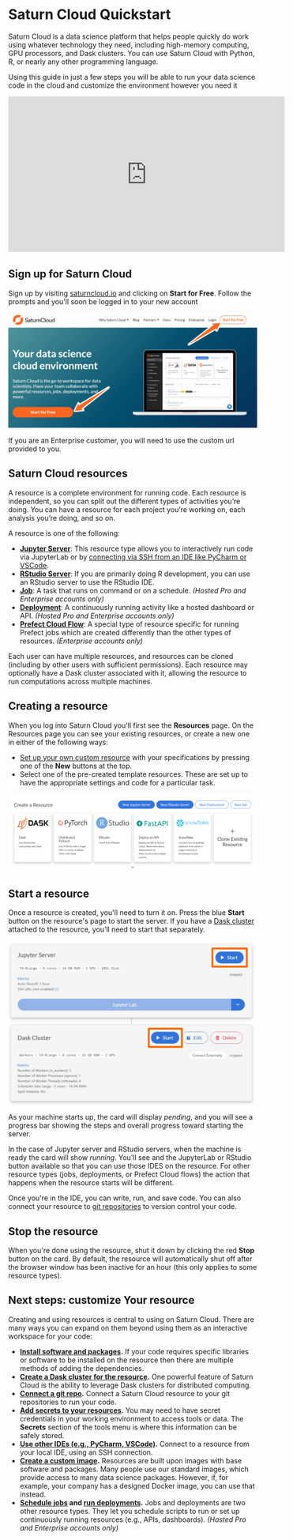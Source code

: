 # Saturn Cloud Quickstart

Saturn Cloud is a data science platform that helps people quickly do work using whatever technology they need, including high-memory computing, GPU processors, and Dask clusters. You can use Saturn Cloud with Python, R, or nearly any other programming language.

Using this guide in just a few steps you will be able to run your data science code in the cloud and customize
the environment however you need it

<div class="text-center py-3 row">
<div class="embed-responsive embed-responsive-16by9 col-md-10 offset-md-1 col-lg-8 offset-lg-2">
<iframe width="560" height="315" src="https://www.youtube.com/embed/qE0zhXouDSo" title="YouTube video player"
frameborder="0"
allow="accelerometer; autoplay; clipboard-write; encrypted-media; gyroscope; picture-in-picture"
allowfullscreen class="embed-responsive-item"></iframe>
</div>
</div>

## Sign up for Saturn Cloud

Sign up by visiting [saturncloud.io](https://www.saturncloud.io/s/) and clicking on **Start for Free**. Follow the prompts and you'll soon be logged in to your new account

![Saturn Cloud homepage with arrows pointing to "Start for Free](/images/docs/homepage_signup_arrows.jpeg "doc-image")

If you are an Enterprise customer, you will need to use the custom url provided to you.

## Saturn Cloud resources

A resource is a complete environment for running code. Each resource is independent, so you can split out the different types of activities you’re doing. You can have a resource for each project you’re working on, each analysis you’re doing, and so on.

A resource is one of the following:

-   **[Jupyter Server](<docs/using-saturn-cloud/resources/jupyter-servers.md>)**: This resource type allows you to interactively run code via JupyterLab or by [connecting via SSH from an IDE like PyCharm or VSCode](<docs/using-saturn-cloud/ide_ssh.md>).
-   **[RStudio Server](<docs/using-saturn-cloud/resources/rstudio-servers.md>)**: If you are primarily doing R development, you can use an RStudio server to use the RStudio IDE.
-   **[Job](<docs/using-saturn-cloud/resources/jobs.md>)**: A task that runs on command or on a schedule. _(Hosted Pro and Enterprise accounts only)_
-   **[Deployment](<docs/using-saturn-cloud/resources/deployments.md>)**: A continuously running activity like a hosted dashboard or API. _(Hosted Pro and Enterprise accounts only)_
-   **[Prefect Cloud Flow](<docs/using-saturn-cloud/resources/prefect-cloud-flows.md>)**: A special type of resource specific for running Prefect jobs which are created differently than the other types of resources. _(Enterprise accounts only)_

Each user can have multiple resources, and resources can be cloned (including by other users with sufficient permissions). Each resource may optionally have a Dask cluster associated with it, allowing the resource to run computations across multiple machines.

## Creating a resource

When you log into Saturn Cloud you'll first see the **Resources** page. On the Resources page you can see
your existing resources, or create a new one in either of the following ways:

-   [Set up your own custom resource](<docs/using-saturn-cloud/resources/rstudio-servers.md>) with your specifications by pressing one of the **New** buttons at the top.
-   Select one of the pre-created template resources. These are set up to have the appropriate settings and code for a particular task.

![Screenshot of the resource page](/images/docs/create-resource-buttons.png "doc-image")

## Start a resource

Once a resource is created, you'll need to turn it on. Press the blue **Start** button on the resource's page to start the server. If you have a [Dask cluster](<docs/using-saturn-cloud/create_dask_cluster.md>) attached to the resource, you’ll need to start that separately.

![Screenshot of card in resource for Jupyter server with a rectangle around the start button](/images/docs/start_resource_button_rectangles.jpeg "doc-image")

As your machine starts up, the card will display _pending_, and you will see a progress bar showing the steps and overall progress toward starting the server.

In the case of Jupyter server and RStudio servers, when the machine is ready the card will show _running_. You'll see and the JupyterLab or RStudio button available so that you can use those IDES on the resource. For other resource types (jobs, deployments, or Prefect Cloud flows) the action that happens when the resource starts will be different.

Once you're in the IDE, you can write, run, and save code. You can also connect your resource to [git repositories](<docs/using-saturn-cloud/gitrepo.md>) to version control your code.

## Stop the resource

When you're done using the resource, shut it down by clicking the red **Stop** button on the card. By default, the resource will automatically shut off after the browser window has been inactive for an hour (this only applies to some resource types).

## Next steps: customize Your resource

Creating and using resources is central to using on Saturn Cloud. There are many ways you can expand on them beyond using them as an interactive workspace for your code:

-   **[Install software and packages](<docs/using-saturn-cloud/install-packages.md>).** If your code requires specific libraries or software to be installed on the resource then there are multiple methods of adding the dependencies.
-   **[Create a Dask cluster for the resource](<docs/using-saturn-cloud/create_dask_cluster.md>).** One powerful feature of Saturn Cloud is the ability to leverage Dask clusters for distributed computing.
-   **[Connect a git repo](<docs/using-saturn-cloud/gitrepo.md>).** Connect a Saturn Cloud resource to your git repositories to run your code.
-   **[Add secrets to your resources](<docs/using-saturn-cloud/secrets.md>).** You may need to have secret credentials in your working environment to access tools or data. The **Secrets** section of the tools menu is where this information can be safely stored.
-   **[Use other IDEs (e.g., PyCharm, VSCode)](<docs/using-saturn-cloud/ide_ssh.md>).** Connect to a resource from your local IDE, using an SSH connection.
-   **[Create a custom image](<docs/using-saturn-cloud/manage-images/build-images/create-images.md>).** Resources are built upon images with base software and packages. Many people use our standard images, which provide access to many data science packages. However, if, for example, your company has a designed Docker image, you can use that instead.
-   **[Schedule jobs](<docs/using-saturn-cloud/resources/jobs.md>) and [run deployments](<docs/using-saturn-cloud/resources/deployments.md>).** Jobs and deployments are two other resource types. They let you schedule scripts to run or set up continuously running resources (e.g., APIs, dashboards). _(Hosted Pro and Enterprise accounts only)_

